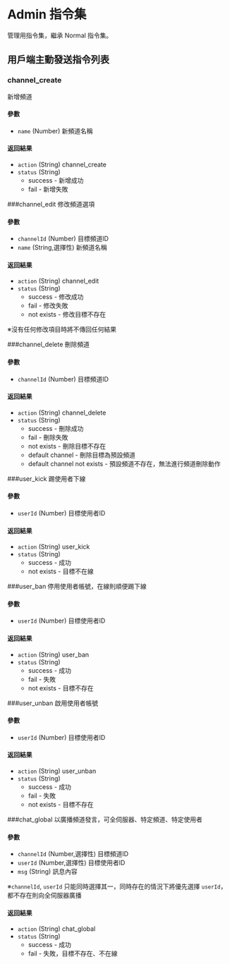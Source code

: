 # Admin 指令集
管理用指令集，繼承 Normal 指令集。
## 用戶端主動發送指令列表
### channel_create
新增頻道
#### 參數
* `name` (Number) 新頻道名稱

#### 返回結果
* `action` (String) channel_create
* `status` (String)
	* success - 新增成功
	* fail - 新增失敗

###channel_edit
修改頻道選項
#### 參數
* `channelId` (Number) 目標頻道ID
* `name` (String,選擇性) 新頻道名稱

#### 返回結果
* `action` (String) channel_edit
* `status` (String)
	* success - 修改成功
	* fail - 修改失敗
	* not exists - 修改目標不存在

※沒有任何修改項目時將不傳回任何結果

###channel_delete
刪除頻道
#### 參數
* `channelId` (Number) 目標頻道ID

#### 返回結果
* `action` (String) channel_delete
* `status` (String)
	* success - 刪除成功
	* fail - 刪除失敗
	* not exists - 刪除目標不存在
	* default channel - 刪除目標為預設頻道
	* default channel not exists - 預設頻道不存在，無法進行頻道刪除動作

###user_kick
踢使用者下線
#### 參數
* `userId` (Number) 目標使用者ID

#### 返回結果
* `action` (String) user_kick
* `status` (String)
	* success - 成功
	* not exists - 目標不在線

###user_ban
停用使用者帳號，在線則順便踢下線
#### 參數
* `userId` (Number) 目標使用者ID

#### 返回結果
* `action` (String) user_ban
* `status` (String)
	* success - 成功
	* fail - 失敗
	* not exists - 目標不存在

###user_unban
啟用使用者帳號
#### 參數
* `userId` (Number) 目標使用者ID

#### 返回結果
* `action` (String) user_unban
* `status` (String)
	* success - 成功
	* fail - 失敗
	* not exists - 目標不存在

###chat_global
以廣播頻道發言，可全伺服器、特定頻道、特定使用者
#### 參數
* `channelId` (Number,選擇性) 目標頻道ID
* `userId` (Number,選擇性) 目標使用者ID
* `msg` (String) 訊息內容

※`channelId`, `userId` 只能同時選擇其一，同時存在的情況下將優先選擇 `userId`，都不存在則向全伺服器廣播
#### 返回結果
* `action` (String) chat_global
* `status` (String)
	* success - 成功
	* fail - 失敗，目標不存在、不在線